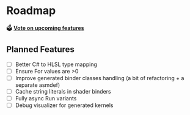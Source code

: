 # Roadmap

🗳️ **[Vote on upcoming features](https://github.com/romansource/shader-job/issues?q=is%3Aissue%20state%3Aopen%20label%3Aroadmap%20sort%3Areactions-%2B1-desc)**

## Planned Features
- [ ] Better C# to HLSL type mapping
- [ ] Ensure For values are >0
- [ ] Improve generated binder classes handling (a bit of refactoring + a separate asmdef)
- [ ]	Cache string literals in shader binders
- [ ]	Fully async Run variants
- [ ]	Debug visualizer for generated kernels
